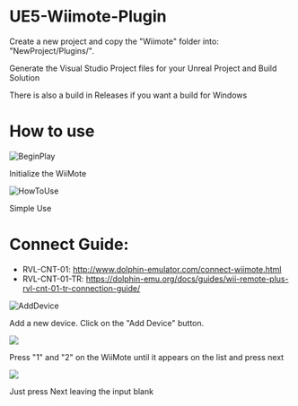 # UE5-Wiimote-Plugin

Create a new project and copy the "Wiimote" folder into: "NewProject/Plugins/".

Generate the Visual Studio Project files for your Unreal Project and Build Solution

There is also a build in Releases if you want a build for Windows

# How to use

![BeginPlay](https://raw.githubusercontent.com/Tonire/UE4-Wiimote-Plugin/master/Images/BeginPlay.PNG)

Initialize the WiiMote

![HowToUse](https://raw.githubusercontent.com/Tonire/UE4-Wiimote-Plugin/master/Images/HowToUse.PNG)

Simple Use


# Connect Guide: 
* RVL-CNT-01: http://www.dolphin-emulator.com/connect-wiimote.html
* RVL-CNT-01-TR: https://dolphin-emu.org/docs/guides/wii-remote-plus-rvl-cnt-01-tr-connection-guide/

![AddDevice](https://raw.githubusercontent.com/Tonire/UE4-Wiimote-Plugin/master/Images/AddDevice.PNG)

Add a new device. Click on the "Add Device" button.

![](https://raw.githubusercontent.com/Tonire/UE4-Wiimote-Plugin/master/Images/WiiMoteDevice.PNG)

Press "1" and "2" on the WiiMote until it appears on the list and press next

![](https://raw.githubusercontent.com/Tonire/UE4-Wiimote-Plugin/master/Images/Next.PNG)

Just press Next leaving the input blank
